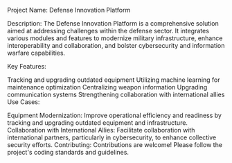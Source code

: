 
Project Name: Defense Innovation Platform

Description:
The Defense Innovation Platform is a comprehensive solution aimed at addressing challenges within the defense sector. It integrates various modules and features to modernize military infrastructure, enhance interoperability and collaboration, and bolster cybersecurity and information warfare capabilities.

Key Features:

Tracking and upgrading outdated equipment
Utilizing machine learning for maintenance optimization
Centralizing weapon information
Upgrading communication systems
Strengthening collaboration with international allies
Use Cases:

Equipment Modernization: Improve operational efficiency and readiness by tracking and upgrading outdated equipment and infrastructure.
Collaboration with International Allies: Facilitate collaboration with international partners, particularly in cybersecurity, to enhance collective security efforts.
Contributing:
Contributions are welcome! Please follow the project's coding standards and guidelines.
